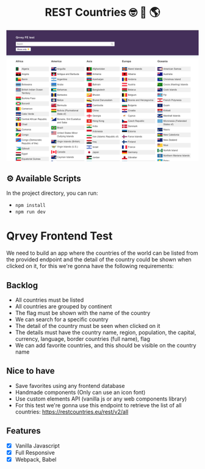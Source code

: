 

<div align="center">
<h1> REST Countries 🤓 🏡 🌎 </h1>

<img src=".github/Qrvey.png">

</div>

## ⚙️ Available Scripts

In the project directory, you can run:

- `npm install`
- `npm run dev`

# Qrvey Frontend Test

We need to build an app where the countries of the world can be listed from the provided endpoint and the detail of the country could be shown when clicked on it, for this we're gonna have the following requirements:
## Backlog

- All countries must be listed
- All countries are grouped by continent
- The flag must be shown with the name of the country
- We can search for a specific country
- The detail of the country must be seen when clicked on it
- The details must have the country name, region, population, the capital, currency, language, border countries (full name), flag
- We can add favorite countries, and this should be visible on the country name

## Nice to have

- Save favorites using any frontend database
- Handmade components (Only can use an icon font)
- Use custom elements API (vanilla js or any web components library)
- For this test we're gonna use this endpoint to retrieve the list of all countries: https://restcountries.eu/rest/v2/all

## Features

- [x] Vanilla Javascript
- [x] Full Responsive
- [x] Webpack, Babel
